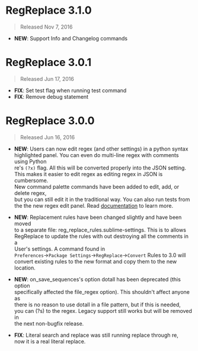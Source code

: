 # RegReplace 3.1.0
> Released Nov 7, 2016

- **NEW**: Support Info and Changelog commands

# RegReplace 3.0.1
> Released Jun 17, 2016

- **FIX**: Set test flag when running test command
- **FIX**: Remove debug statement

# RegReplace 3.0.0
> Released Jun 16, 2016

- **NEW**: Users can now edit regex (and other settings) in a python syntax  
highlighted panel. You can even do multi-line regex with comments using Python  
re's `(?x)` flag. All this will be converted properly into the JSON setting.  
This makes it easier to edit regex as editing regex in JSON is cumbersome.  
New command palette commands have been added to edit, add, or delete regex,  
but you can still edit it in the traditional way. You can also run tests from  
the the new regex edit panel. Read [documentation](http://facelessuser.github.io/RegReplace/usage/#a-better-way-to-create-regex-rules) to learn more.

- **NEW**: Replacement rules have been changed slightly and have been moved  
to a separate file: reg_replace_rules.sublime-settings. This is to allows  
RegReplace to update the rules with out destroying all the comments in a  
User's settings. A command found in  
`Preferences`->`Package Settings`->`RegReplace`->`Convert` Rules to 3.0 will  
convert existing rules to the new format and copy them to the new location.

- **NEW**: on_save_sequences's option dotall has been deprecated (this option  
specifically affected the file_regex option). This shouldn't affect anyone as  
there is no reason to use dotall in a file pattern, but if this is needed,  
you can (?s) to the regex. Legacy support still works but will be removed in  
the next non-bugfix release.

- **FIX**: Literal search and replace was still running replace through re,  
now it is a real literal replace.
